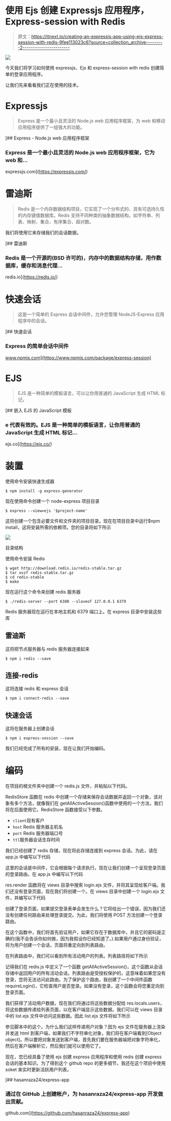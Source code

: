 # 使用 Ejs 创建 Expressjs 应用程序，Express-session with Redis

> 原文：<https://itnext.io/creating-an-expressjs-app-using-ejs-express-session-with-redis-9fee113023c6?source=collection_archive---------2----------------------->

![](img/c30daf7d79e4b3dfb9765db101f21589.png)

今天我们将学习如何使用 expressjs、Ejs 和 express-session with redis 创建简单的登录应用程序。

让我们先来看看我们正在使用的技术。

# Expressjs

> Express 是一个最小且灵活的 Node.js web 应用程序框架，为 web 和移动应用程序提供了一组强大的功能。

[](https://expressjs.com/) [## Express - Node.js web 应用程序框架

### Express 是一个最小且灵活的 Node.js web 应用程序框架，它为 web 和…

expressjs.com](https://expressjs.com/) 

# 雷迪斯

> Redis 是一个内存数据结构项目，它实现了一个分布式的、具有可选持久性的内存键值数据库。Redis 支持不同种类的抽象数据结构，如字符串、列表、映射、集合、有序集合、超对数。

我们将使用它来存储我们的会话数据。

[](https://redis.io/) [## 雷迪斯

### Redis 是一个开源的(BSD 许可的)，内存中的数据结构存储，用作数据库，缓存和消息代理…

redis.io](https://redis.io/) 

# 快速会话

> 这是一个简单的 Express 会话中间件，允许您管理 NodeJS-Express 应用程序中的会话。

[](https://www.npmjs.com/package/express-session) [## 快速会话

### Express 的简单会话中间件

www.npmjs.com](https://www.npmjs.com/package/express-session) 

# EJS

> EJS 是一种简单的模板语言，可以让你用普通的 JavaScript 生成 HTML 标记。

 [## 嵌入 EJS 的 JavaScript 模板

### e 代表有效的。EJS 是一种简单的模板语言，让你用普通的 JavaScript 生成 HTML 标记…

ejs.co](https://ejs.co/) 

# 装置

使用命令安装快速生成器

```
$ npm install -g express-generator
```

现在使用命令创建一个 node-express 项目目录

```
$ express --view=ejs '$project-name'
```

这将创建一个包含必要文件和文件夹的项目目录。现在在项目目录中运行$npm install，这将安装所需的依赖项。您的目录将如下所示

![](img/03ecb7b17aa9ac14658d5f22036add97.png)

目录结构

使用命令安装 Redis

```
$ wget http://download.redis.io/redis-stable.tar.gz
$ tar xvzf redis-stable.tar.gz
$ cd redis-stable
$ make
```

现在运行这个命令来创建 redis 服务器

```
$ ./redis-server --port 6380 --slaveof 127.0.0.1 6379
```

Redis 服务器现在运行在本地主机和 6379 端口上。在 express 目录中安装这些库

## 雷迪斯

这将把节点服务器与 redis 服务器连接起来

```
$ npm i redis --save
```

## 连接-redis

这将连接 redis 和 express 会话

```
$ npm i connect-redis --save
```

## 快速会话

这将在服务器上创建会话

```
$ npm i express-session --save
```

我们已经完成了所有的安装，现在让我们开始编码。

# 编码

在项目的根文件夹中创建一个 redis.js 文件，并粘贴以下代码。

RedisStore 函数在 redis 中创建一个存储来保存会话数据并返回一个对象，该对象有多个方法，就像我们在 getAllActiveSession()函数中使用的一个方法，我们将在后面使用它。RedisStore 函数接受以下参数。

*   `client`现有客户
*   `host` Redis 服务器主机名
*   `port` Redis 服务器端口号
*   `ttl`服务器会话生存时间

我们已经创建了 redis 存储，现在将此存储连接到 express 会话。为此，请在 app.js 中编写以下代码

这里的会话是中间件，它会根据每个请求执行。现在让我们创建一个呈现登录页面的登录路由。在 app.js 中编写以下代码

res.render 函数将在 views 目录中搜索 login.ejs 文件，并将其呈现给客户端。我们还没有登录页面，现在我们将创建一个。在 views 目录中创建一个 login.ejs 文件，并编写以下代码

创建了登录页面，如果提交登录表单会发生什么？它将给出一个错误，因为我们还没有创建任何路由来处理登录提交。为此，我们将使用 POST 方法创建一个登录路由。

在这个函数中，我们将首先验证用户，如果它存在于数据库中，并且它的密码是正确的(我不会告诉你如何做，因为我假设你已经知道了。).如果用户通过身份验证，将为用户创建一个会话，页面将重定向到列表路由。

在列表路由中，我们可以看到所有活动用户的列表。列表路径将如下所示

记得我们在 redis.js 中定义了一个函数 getAllActiveSession()，这个函数从会话存储中返回用户的所有活动会话。列表路由是受授权保护的，这意味着如果您没有登录，您将无法访问此路由。为了保护这个路由，我创建了一个中间件函数 requireLogin()，它检查用户是否登录。如果没有登录，这个函数会将您重定向到登录页面。

我们获得了活动用户数据，现在我们将通过将这些数据分配给 res.locals.users，将这些数据传递给列表页面，以在客户端显示这些数据。我们可以在 views 目录中的 list.ejs 文件中访问这些数据。因此 list.ejs 文件将如下所示

参见脚本中的这个。为什么我们这样传递用户对象？因为 ejs 文件在服务器上渲染并发送 html 到客户端，如果我们不字符串化对象，我们将在客户端看到[Object object]。所以要把对象发送到客户端，首先我们要在服务器端把对象字符串化，然后在客户端解析它，然后我们就可以使用它了。

现在，您已经具备了使用 ejs 创建 express 应用程序和使用 redis 创建 express 会话的基本知识。为了得到这个 github repo 的更多细节，我还在这个项目中使用 soket 来实时更新活跃用户列表。

 [## hasanraza24/express-app

### 通过在 GitHub 上创建帐户，为 hasanraza24/express-app 开发做出贡献。

github.com](https://github.com/hasanraza24/express-app)